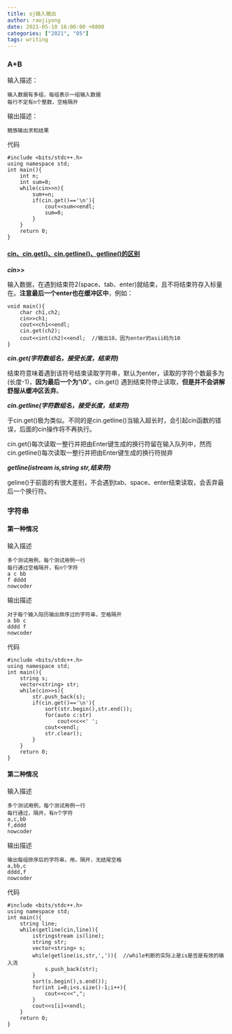 ```yaml
---
title: oj输入输出
author: raojiyong
date: 2021-05-10 16:00:00 +0800
categories: ["2021", "05"]
tags: writing
---
```


### A+B

输入描述：

```
输入数据有多组，每组表示一组输入数据
每行不定有n个整数，空格隔开
```

输出描述：

```
魅族输出求和结果
```

代码

```
#include <bits/stdc++.h>
using namespace std;
int main(){
	int n;
	int sum=0;
	while(cin>>n){
		sum+=n;
		if(cin.get()=='\n'){
			cout<<sum<<endl;
			sum=0;
		}
	}
	return 0;
}
```

#### **[cin、cin.get()、cin.getline()、getline()的区别](https://blog.csdn.net/a3192048/article/details/80303547)**

***cin>>***

输入数据，在遇到结束符2(space、tab、enter)就结束，且不将结束符存入标量在。**注意最后一个enter也在缓冲区中**，例如：

```
void main(){
	char ch1,ch2;
	cin>>ch1;
	cout<<ch1<<endl;
	cin.get(ch2);
	cout<<int(ch2)<<endl;  //输出10，因为enter的asii码为10
}
```

***cin.get(字符数组名，接受长度，结束符)***

结束符意味着遇到该符号结束读取字符串，默认为enter，读取的字符个数最多为(长度-1)，**因为最后一个为'\0'**。cin.get() 遇到结束符停止读取，**但是并不会讲解舒服从缓冲区丢弃**。



***cin.getline(字符数组名，接受长度，结束符)***

于cin.get()极为类似。不同的是cin.getline()当输入超长时，会引起cin函数的错误，后面的cin操作将不再执行。

cin.get()每次读取一整行并把由Enter键生成的换行符留在输入队列中，然而cin.getline()每次读取一整行并把由Enter键生成的换行符抛弃



***getline(istream is,string str,结束符)***

geline()于前面的有很大差别，不会遇到tab、space、enter结束读取，会丢弃最后一个换行符。

### 字符串

#### 第一种情况

输入描述

````
多个测试用例，每个测试用例一行
每行通过空格隔开，有n个字符
a c bb
f dddd
nowcoder
````

输出描述

```
对于每个输入阳历输出排序过的字符串，空格隔开
a bb c
dddd f
nowcoder
```

代码

```
#include <bits/stdc++.h>
using namespace std;
int main(){
	string s;
	vector<string> str;
	while(cin>>s){
		str.push_back(s);
		if(cin.get()=='\n'){
			sort(str.begin(),str.end());
			for(auto c:str)
				cout<<c<<' ';
			cout<<endl;
			str.clear();
		}
	}
	return 0;
}
```

#### 第二种情况

输入描述

````
多个测试用例，每个测试用例一行
每行通过，隔开，有n个字符
a,c,bb
f,dddd
nowcoder
````

输出描述

````
输出每组排序后的字符串，用，隔开，无结尾空格
a,bb,c
dddd,f
nowcoder
````

代码

```
#include <bits/stdc++.h>
using namespace std;
int main(){
	string line;
	while(getline(cin,line)){
		istringstream is(line);
		string str;
		vector<string> s;
		while(getline(is,str,',')){  //while判断的实际上是is是否是有效的输入流
			s.push_back(str);		
		}
		sort(s.begin(),s.end());
		for(int i=0;i<s.size()-1;i++){
			cout<<c<<",";
		}
		cout<<s[i]<<endl;
	}
	return 0;
}
```

